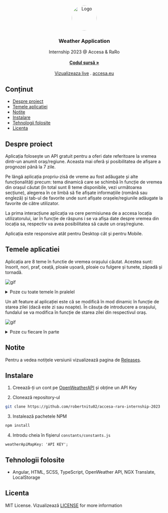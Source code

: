 <br/>
<p align="center">
  <a href="https://github.com/robertnitu02/accesa-raro-internship-2023">
    <img src="https://i.imgur.com/0ZpDNat.png" alt="Logo" width="80" height="80" style="border-radius: 50%">
  </a>

<h3 align="center">Weather Application</h3>

  <p align="center">
    Internship 2023 @ Accesa & RaRo
    <br/>
    <br/>
    <a href="https://github.com/robertnitu02/accesa-raro-internship-2023/tree/master/weather-application"><strong>Codul sursă »</strong></a>
    <br/>
    <br/>
    <a href="https://v.b-zone.ro/accesa-internship/">Vizualizeaza live</a>
    .
    <a href="https://www.accesa.eu/">accesa.eu</a>
  </p>
</p>

## Conținut

* [Despre proiect](#despre-proiect)
* [Temele aplicatiei](#temele-aplicatiei)
* [Notite](#notite)
* [Instalare](#instalare)
* [Tehnologii folosite](#tehnologii-folosite)
* [Licenta](#licenta)

## Despre proiect

<p>
Aplicația folosește un API gratuit pentru a oferi date referitoare la vremea dintr-un anumit oraș/regiune. 
Aceasta mai oferă și posibilitatea de afișare a prognozei până la 7 zile.
</p>
<p>
Pe lângă aplicația propriu-zisă de vreme au fost adăugate și alte funcționalități precum: tema dinamică care se schimbă în
funcție de vremea din orașul căutat (în total sunt 8 teme disponibile, vezi următoarea secțiune), alegerea în ce limbă să fie afișate 
informațiile (română sau engleză) și tab-ul de favorite
unde sunt afișate orașele/regiunile adăugate la favorite de către utilizator.
</p>
<p>
La prima interacțiune aplicația va cere permisiunea de a accesa locația utilizatorului, iar în funcție de răspuns i se va afișa date 
despre vremea din locația sa, respectiv va avea posibilitatea să caute un oraș/regiune.
</p>
<p>
Aplicația este responsive atât pentru Desktop cât și pentru Mobile.
</p>

## Temele aplicatiei

<p>
Aplicația are 8 teme în functie de vremea orașului căutat. Acestea sunt: însorit, nori, praf, ceață, ploaie ușoară, ploaie cu fulgere și tunete, zăpadă și tornadă.
</p>

![gif](https://i.imgur.com/JUzxY1Q.gif)

<details>
<summary>Poze cu toate temele în pralelel</summary>

![theme1](https://i.imgur.com/3vLAFAm.png)

![theme2](https://i.imgur.com/mf7Lg7T.png)
</details>
<p>
Un alt feature al aplicației este că se modifică în mod dinamic în funcție de starea zilei (dacă este zi sau noapte).
În căsuța de introducere a orașului, fundalul se va modifica în funcție de starea zilei din respectivul oraș.
</p>

![gif](https://i.imgur.com/tOi12AL.gif)

<details>
<summary>Poze cu fiecare în parte</summary>

![day](https://i.imgur.com/y4Kd4lH.png)

![night](https://i.imgur.com/hAegRIg.png)
</details>

## Notite

Pentru a vedea notițele versiunii vizualizează pagina de [Releases](https://github.com/robertnitu02/accesa-raro-internship-2023/releases).

## Instalare

1. Creează-ți un cont pe [OpenWeatherAPI](https://openweathermap.org/) și obține un API Key 

2. Clonează repository-ul

```sh
git clone https://github.com/robertnitu02/accesa-raro-internship-2023
```

3. Instalează pachetele NPM

```sh
npm install
```

4. Introdu cheia în fișierul `constants/constants.js`

```JS
weatherApiMapKey: 'API KEY';
```

## Tehnologii folosite

* Angular, HTML, SCSS, TypeScript, OpenWeather API, NGX Translate, LocalStorage

## Licenta

MIT License.
Vizualizează [LICENSE](https://github.com/robertnitu02/accesa-raro-internship-2023/blob/master/LICENSE) for more information
